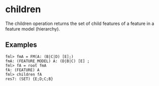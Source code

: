 # children

The children operation returns the set of child features of a feature in a feature model (hierarchy).

## Examples

```
fml> fmA = FM(A: (B|C|D) [E];)
fmA: (FEATURE_MODEL) A: (D|B|C) [E] ;
fml> fA = root fmA
fA: (FEATURE) A
fml> children fA
res7: (SET) {E;D;C;B}
```